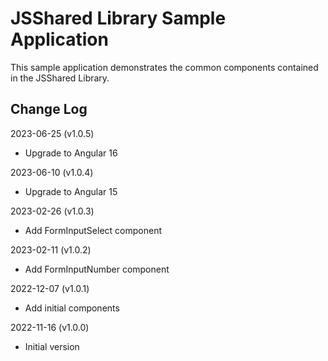 # JSShared Library Sample Application

This sample application demonstrates the common components contained in the JSShared Library.

## Change Log

2023-06-25 (v1.0.5)

- Upgrade to Angular 16

2023-06-10 (v1.0.4)

- Upgrade to Angular 15

2023-02-26 (v1.0.3)

- Add FormInputSelect component

2023-02-11 (v1.0.2)

- Add FormInputNumber component

2022-12-07 (v1.0.1)

- Add initial components

2022-11-16 (v1.0.0)

- Initial version